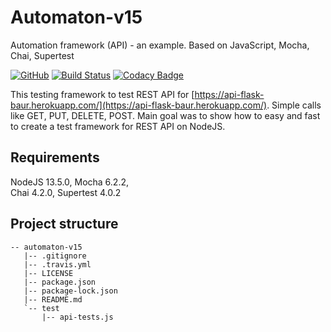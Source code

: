 # Automaton-v15

Automation framework (API) - an example. Based on JavaScript, Mocha, Chai, Supertest

[![GitHub](https://img.shields.io/github/license/mashape/apistatus.svg)](https://github.com/BurhanH/automaton-v15/blob/master/LICENSE)
[![Build Status](https://travis-ci.org/BurhanH/Automaton-v15.svg?branch=master)](https://travis-ci.org/BurhanH/Automaton-v15)
[![Codacy Badge](https://api.codacy.com/project/badge/Grade/7878cfa169c946aabd4899e85ff0f119)](https://www.codacy.com/manual/BurhanH/Automaton-v15?utm_source=github.com&amp;utm_medium=referral&amp;utm_content=BurhanH/Automaton-v15&amp;utm_campaign=Badge_Grade)

This testing framework to test REST API for [https://api-flask-baur.herokuapp.com/](https://api-flask-baur.herokuapp.com/). Simple calls like GET, PUT, DELETE, POST.
Main goal was to show how to easy and fast to create a test framework for REST API on NodeJS. 

## Requirements
NodeJS 13.5.0, Mocha 6.2.2, <br>
Chai 4.2.0, Supertest 4.0.2 <br>

## Project structure
```text
-- automaton-v15
   |-- .gitignore
   |-- .travis.yml
   |-- LICENSE
   |-- package.json
   |-- package-lock.json
   |-- README.md
   `-- test
       |-- api-tests.js
```
